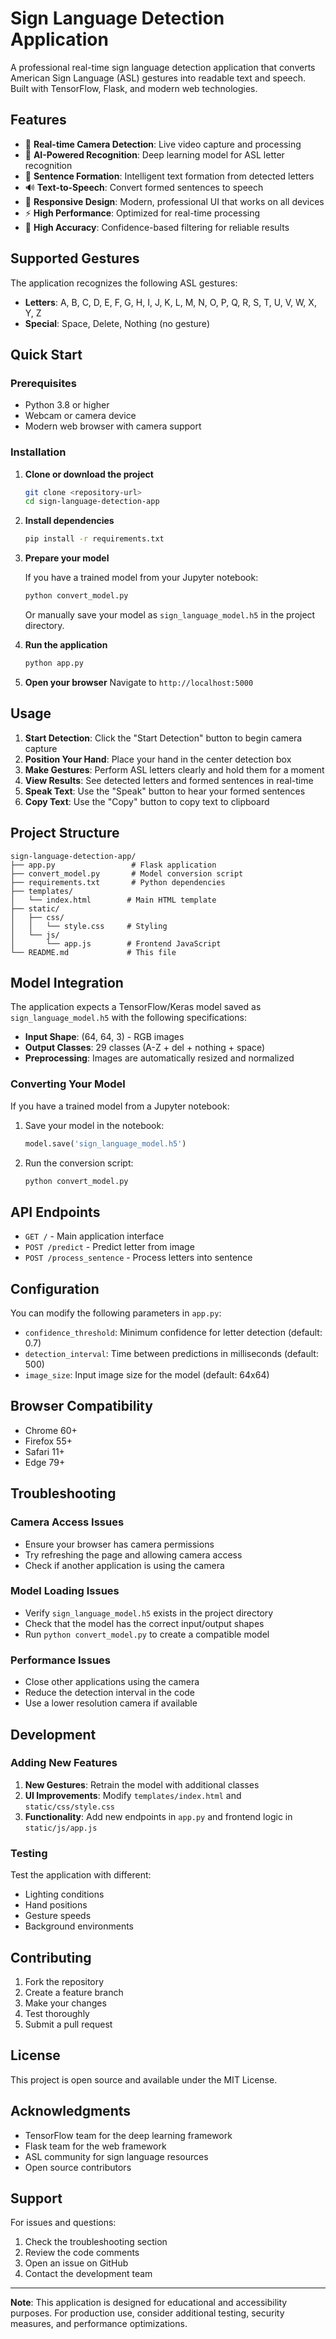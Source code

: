 # Sign Language Detection Application

A professional real-time sign language detection application that converts American Sign Language (ASL) gestures into readable text and speech. Built with TensorFlow, Flask, and modern web technologies.

## Features

- 🎥 **Real-time Camera Detection**: Live video capture and processing
- 🤖 **AI-Powered Recognition**: Deep learning model for ASL letter recognition
- 📝 **Sentence Formation**: Intelligent text formation from detected letters
- 🔊 **Text-to-Speech**: Convert formed sentences to speech
- 📱 **Responsive Design**: Modern, professional UI that works on all devices
- ⚡ **High Performance**: Optimized for real-time processing
- 🎯 **High Accuracy**: Confidence-based filtering for reliable results

## Supported Gestures

The application recognizes the following ASL gestures:
- **Letters**: A, B, C, D, E, F, G, H, I, J, K, L, M, N, O, P, Q, R, S, T, U, V, W, X, Y, Z
- **Special**: Space, Delete, Nothing (no gesture)

## Quick Start

### Prerequisites

- Python 3.8 or higher
- Webcam or camera device
- Modern web browser with camera support

### Installation

1. **Clone or download the project**
   ```bash
   git clone <repository-url>
   cd sign-language-detection-app
   ```

2. **Install dependencies**
   ```bash
   pip install -r requirements.txt
   ```

3. **Prepare your model**
   
   If you have a trained model from your Jupyter notebook:
   ```bash
   python convert_model.py
   ```
   
   Or manually save your model as `sign_language_model.h5` in the project directory.

4. **Run the application**
   ```bash
   python app.py
   ```

5. **Open your browser**
   Navigate to `http://localhost:5000`

## Usage

1. **Start Detection**: Click the "Start Detection" button to begin camera capture
2. **Position Your Hand**: Place your hand in the center detection box
3. **Make Gestures**: Perform ASL letters clearly and hold them for a moment
4. **View Results**: See detected letters and formed sentences in real-time
5. **Speak Text**: Use the "Speak" button to hear your formed sentences
6. **Copy Text**: Use the "Copy" button to copy text to clipboard

## Project Structure

```
sign-language-detection-app/
├── app.py                 # Flask application
├── convert_model.py       # Model conversion script
├── requirements.txt       # Python dependencies
├── templates/
│   └── index.html        # Main HTML template
├── static/
│   ├── css/
│   │   └── style.css     # Styling
│   └── js/
│       └── app.js        # Frontend JavaScript
└── README.md             # This file
```

## Model Integration

The application expects a TensorFlow/Keras model saved as `sign_language_model.h5` with the following specifications:

- **Input Shape**: (64, 64, 3) - RGB images
- **Output Classes**: 29 classes (A-Z + del + nothing + space)
- **Preprocessing**: Images are automatically resized and normalized

### Converting Your Model

If you have a trained model from a Jupyter notebook:

1. Save your model in the notebook:
   ```python
   model.save('sign_language_model.h5')
   ```

2. Run the conversion script:
   ```bash
   python convert_model.py
   ```

## API Endpoints

- `GET /` - Main application interface
- `POST /predict` - Predict letter from image
- `POST /process_sentence` - Process letters into sentence

## Configuration

You can modify the following parameters in `app.py`:

- `confidence_threshold`: Minimum confidence for letter detection (default: 0.7)
- `detection_interval`: Time between predictions in milliseconds (default: 500)
- `image_size`: Input image size for the model (default: 64x64)

## Browser Compatibility

- Chrome 60+
- Firefox 55+
- Safari 11+
- Edge 79+

## Troubleshooting

### Camera Access Issues
- Ensure your browser has camera permissions
- Try refreshing the page and allowing camera access
- Check if another application is using the camera

### Model Loading Issues
- Verify `sign_language_model.h5` exists in the project directory
- Check that the model has the correct input/output shapes
- Run `python convert_model.py` to create a compatible model

### Performance Issues
- Close other applications using the camera
- Reduce the detection interval in the code
- Use a lower resolution camera if available

## Development

### Adding New Features

1. **New Gestures**: Retrain the model with additional classes
2. **UI Improvements**: Modify `templates/index.html` and `static/css/style.css`
3. **Functionality**: Add new endpoints in `app.py` and frontend logic in `static/js/app.js`

### Testing

Test the application with different:
- Lighting conditions
- Hand positions
- Gesture speeds
- Background environments

## Contributing

1. Fork the repository
2. Create a feature branch
3. Make your changes
4. Test thoroughly
5. Submit a pull request

## License

This project is open source and available under the MIT License.

## Acknowledgments

- TensorFlow team for the deep learning framework
- Flask team for the web framework
- ASL community for sign language resources
- Open source contributors

## Support

For issues and questions:
1. Check the troubleshooting section
2. Review the code comments
3. Open an issue on GitHub
4. Contact the development team

---

**Note**: This application is designed for educational and accessibility purposes. For production use, consider additional testing, security measures, and performance optimizations.